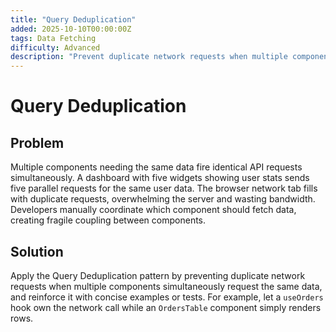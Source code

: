 ```yaml
---
title: "Query Deduplication"
added: 2025-10-10T00:00:00Z
tags: Data Fetching
difficulty: Advanced
description: "Prevent duplicate network requests when multiple components simultaneously request the same data."
---
```

# Query Deduplication

## Problem

Multiple components needing the same data fire identical API requests simultaneously. A dashboard with five widgets showing user stats sends five parallel requests for the same user data. The browser network tab fills with duplicate requests, overwhelming the server and wasting bandwidth. Developers manually coordinate which component should fetch data, creating fragile coupling between components.

## Solution

Apply the Query Deduplication pattern by preventing duplicate network requests when multiple components simultaneously request the same data, and reinforce it with concise examples or tests. For example, let a `useOrders` hook own the network call while an `OrdersTable` component simply renders rows.
